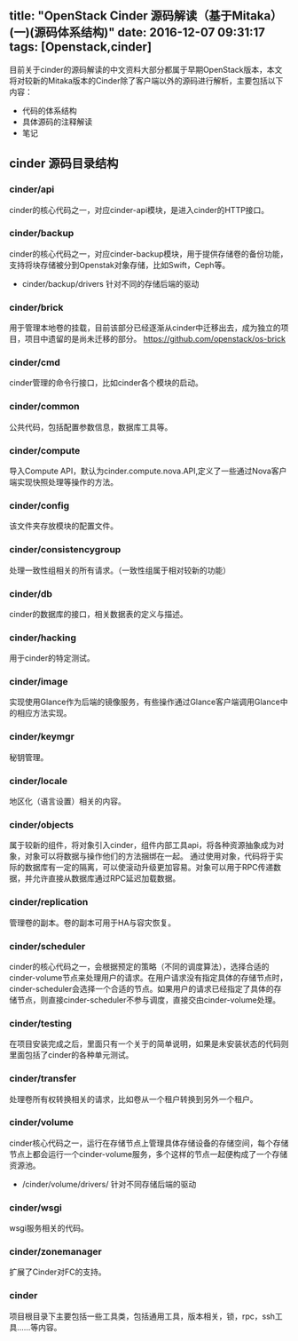 title: "OpenStack Cinder 源码解读（基于Mitaka）(一)(源码体系结构)"
date: 2016-12-07 09:31:17
tags: [Openstack,cinder]
---

目前关于cinder的源码解读的中文资料大部分都属于早期OpenStack版本，本文将对较新的Mitaka版本的Cinder除了客户端以外的源码进行解析，主要包括以下内容：

- 代码的体系结构
- 具体源码的注释解读
- 笔记

<!--more-->

## cinder 源码目录结构

### cinder/api

cinder的核心代码之一，对应cinder-api模块，是进入cinder的HTTP接口。

### cinder/backup

cinder的核心代码之一，对应cinder-backup模块，用于提供存储卷的备份功能，支持将块存储被分到Openstak对象存储，比如Swift，Ceph等。

- cinder/backup/drivers
针对不同的存储后端的驱动

### cinder/brick

用于管理本地卷的挂载，目前该部分已经逐渐从cinder中迁移出去，成为独立的项目，项目中遗留的是尚未迁移的部分。
https://github.com/openstack/os-brick

### cinder/cmd

cinder管理的命令行接口，比如cinder各个模块的启动。

### cinder/common

公共代码，包括配置参数信息，数据库工具等。

### cinder/compute

导入Compute API，默认为cinder.compute.nova.API,定义了一些通过Nova客户端实现快照处理等操作的方法。

### cinder/config

该文件夹存放模块的配置文件。

### cinder/consistencygroup

处理一致性组相关的所有请求。（一致性组属于相对较新的功能）

### cinder/db

cinder的数据库的接口，相关数据表的定义与描述。 

### cinder/hacking

用于cinder的特定测试。

### cinder/image

实现使用Glance作为后端的镜像服务，有些操作通过Glance客户端调用Glance中的相应方法实现。 

### cinder/keymgr

秘钥管理。

### cinder/locale

地区化（语言设置）相关的内容。

### cinder/objects

属于较新的组件，将对象引入cinder，组件内部工具api，将各种资源抽象成为对象，对象可以将数据与操作他们的方法捆绑在一起。
通过使用对象，代码将于实际的数据库有一定的隔离，可以使滚动升级更加容易。对象可以用于RPC传递数据，并允许直接从数据库通过RPC延迟加载数据。

### cinder/replication

管理卷的副本。卷的副本可用于HA与容灾恢复。

### cinder/scheduler

cinder的核心代码之一，会根据预定的策略（不同的调度算法），选择合适的cinder-volume节点来处理用户的请求。在用户请求没有指定具体的存储节点时，cinder-scheduler会选择一个合适的节点。如果用户的请求已经指定了具体的存储节点，则直接cinder-scheduler不参与调度，直接交由cinder-volume处理。

### cinder/testing

在项目安装完成之后，里面只有一个关于的简单说明，如果是未安装状态的代码则里面包括了cinder的各种单元测试。

### cinder/transfer

处理卷所有权转换相关的请求，比如卷从一个租户转换到另外一个租户。

### cinder/volume

cinder核心代码之一，运行在存储节点上管理具体存储设备的存储空间，每个存储节点上都会运行一个cinder-volume服务，多个这样的节点一起便构成了一个存储资源池。

- /cinder/volume/drivers/
针对不同存储后端的驱动

### cinder/wsgi

wsgi服务相关的代码。

### cinder/zonemanager

扩展了Cinder对FC的支持。

### cinder

项目根目录下主要包括一些工具类，包括通用工具，版本相关，锁，rpc，ssh工具……等内容。